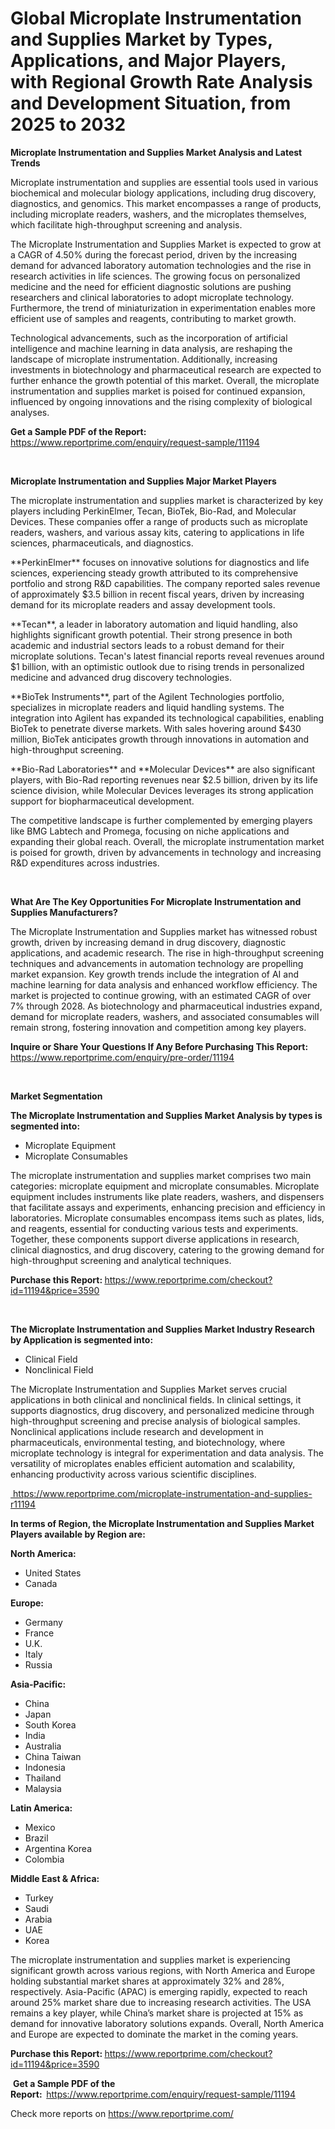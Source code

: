 <p><h1>Global Microplate Instrumentation and Supplies Market by Types, Applications, and Major Players, with Regional Growth Rate Analysis and Development Situation, from 2025 to 2032</h1></p><p><strong>Microplate Instrumentation and Supplies Market Analysis and Latest Trends</strong></p>
<p><p>Microplate instrumentation and supplies are essential tools used in various biochemical and molecular biology applications, including drug discovery, diagnostics, and genomics. This market encompasses a range of products, including microplate readers, washers, and the microplates themselves, which facilitate high-throughput screening and analysis.</p><p>The Microplate Instrumentation and Supplies Market is expected to grow at a CAGR of 4.50% during the forecast period, driven by the increasing demand for advanced laboratory automation technologies and the rise in research activities in life sciences. The growing focus on personalized medicine and the need for efficient diagnostic solutions are pushing researchers and clinical laboratories to adopt microplate technology. Furthermore, the trend of miniaturization in experimentation enables more efficient use of samples and reagents, contributing to market growth.</p><p>Technological advancements, such as the incorporation of artificial intelligence and machine learning in data analysis, are reshaping the landscape of microplate instrumentation. Additionally, increasing investments in biotechnology and pharmaceutical research are expected to further enhance the growth potential of this market. Overall, the microplate instrumentation and supplies market is poised for continued expansion, influenced by ongoing innovations and the rising complexity of biological analyses.</p></p>
<p><strong>Get a Sample PDF of the Report:&nbsp;</strong> <a href="https://www.reportprime.com/enquiry/request-sample/11194?utm_campaign=3056&utm_medium=2&utm_source=Github&utm_content=ia&utm_term=20032025&utm_id=microplate-instrumentation-and-supplies">https://www.reportprime.com/enquiry/request-sample/11194</a></p>
<p>&nbsp;</p>
<p><strong>Microplate Instrumentation and Supplies Major Market Players</strong></p>
<p><p>The microplate instrumentation and supplies market is characterized by key players including PerkinElmer, Tecan, BioTek, Bio-Rad, and Molecular Devices. These companies offer a range of products such as microplate readers, washers, and various assay kits, catering to applications in life sciences, pharmaceuticals, and diagnostics.</p><p>**PerkinElmer** focuses on innovative solutions for diagnostics and life sciences, experiencing steady growth attributed to its comprehensive portfolio and strong R&D capabilities. The company reported sales revenue of approximately $3.5 billion in recent fiscal years, driven by increasing demand for its microplate readers and assay development tools.</p><p>**Tecan**, a leader in laboratory automation and liquid handling, also highlights significant growth potential. Their strong presence in both academic and industrial sectors leads to a robust demand for their microplate solutions. Tecan's latest financial reports reveal revenues around $1 billion, with an optimistic outlook due to rising trends in personalized medicine and advanced drug discovery technologies.</p><p>**BioTek Instruments**, part of the Agilent Technologies portfolio, specializes in microplate readers and liquid handling systems. The integration into Agilent has expanded its technological capabilities, enabling BioTek to penetrate diverse markets. With sales hovering around $430 million, BioTek anticipates growth through innovations in automation and high-throughput screening.</p><p>**Bio-Rad Laboratories** and **Molecular Devices** are also significant players, with Bio-Rad reporting revenues near $2.5 billion, driven by its life science division, while Molecular Devices leverages its strong application support for biopharmaceutical development.</p><p>The competitive landscape is further complemented by emerging players like BMG Labtech and Promega, focusing on niche applications and expanding their global reach. Overall, the microplate instrumentation market is poised for growth, driven by advancements in technology and increasing R&D expenditures across industries.</p></p>
<p>&nbsp;</p>
<p><strong>What Are The Key Opportunities For Microplate Instrumentation and Supplies Manufacturers?</strong></p>
<p><p>The Microplate Instrumentation and Supplies market has witnessed robust growth, driven by increasing demand in drug discovery, diagnostic applications, and academic research. The rise in high-throughput screening techniques and advancements in automation technology are propelling market expansion. Key growth trends include the integration of AI and machine learning for data analysis and enhanced workflow efficiency. The market is projected to continue growing, with an estimated CAGR of over 7% through 2028. As biotechnology and pharmaceutical industries expand, demand for microplate readers, washers, and associated consumables will remain strong, fostering innovation and competition among key players.</p></p>
<p><strong>Inquire or Share Your Questions If Any Before Purchasing This Report:</strong> <a href="https://www.reportprime.com/enquiry/pre-order/11194?utm_campaign=3056&utm_medium=2&utm_source=Github&utm_content=ia&utm_term=20032025&utm_id=microplate-instrumentation-and-supplies">https://www.reportprime.com/enquiry/pre-order/11194</a></p>
<p>&nbsp;</p>
<p><strong>Market Segmentation</strong></p>
<p><strong>The Microplate Instrumentation and Supplies Market Analysis by types is segmented into:</strong></p>
<p><ul><li>Microplate Equipment</li><li>Microplate Consumables</li></ul></p>
<p><p>The microplate instrumentation and supplies market comprises two main categories: microplate equipment and microplate consumables. Microplate equipment includes instruments like plate readers, washers, and dispensers that facilitate assays and experiments, enhancing precision and efficiency in laboratories. Microplate consumables encompass items such as plates, lids, and reagents, essential for conducting various tests and experiments. Together, these components support diverse applications in research, clinical diagnostics, and drug discovery, catering to the growing demand for high-throughput screening and analytical techniques.</p></p>
<p><strong>Purchase this Report:&nbsp;</strong><a href="https://www.reportprime.com/checkout?id=11194&price=3590&utm_campaign=3056&utm_medium=2&utm_source=Github&utm_content=ia&utm_term=20032025&utm_id=microplate-instrumentation-and-supplies">https://www.reportprime.com/checkout?id=11194&price=3590</a></p>
<p>&nbsp;</p>
<p><strong>The Microplate Instrumentation and Supplies Market Industry Research by Application is segmented into:</strong></p>
<p><ul><li>Clinical Field</li><li>Nonclinical Field</li></ul></p>
<p><p>The Microplate Instrumentation and Supplies Market serves crucial applications in both clinical and nonclinical fields. In clinical settings, it supports diagnostics, drug discovery, and personalized medicine through high-throughput screening and precise analysis of biological samples. Nonclinical applications include research and development in pharmaceuticals, environmental testing, and biotechnology, where microplate technology is integral for experimentation and data analysis. The versatility of microplates enables efficient automation and scalability, enhancing productivity across various scientific disciplines.</p></p>
<p><a href="https://www.reportprime.com/microplate-instrumentation-and-supplies-r11194?utm_campaign=3056&utm_medium=2&utm_source=Github&utm_content=ia&utm_term=20032025&utm_id=microplate-instrumentation-and-supplies">&nbsp;https://www.reportprime.com/microplate-instrumentation-and-supplies-r11194</a></p>
<p><strong>In terms of Region, the Microplate Instrumentation and Supplies Market Players available by Region are:</strong></p>
<p>
    <p> <strong> North America: </strong>
        <ul>
            <li>United States</li>
            <li>Canada</li>
        </ul>
        </p> 
    <p> <strong> Europe: </strong>
        <ul>
            <li>Germany</li>
            <li>France</li>
            <li>U.K.</li>
            <li>Italy</li>
            <li>Russia</li>
        </ul>
        </p> 
    <p> <strong> Asia-Pacific: </strong>
        <ul>
            <li>China</li>
            <li>Japan</li>
            <li>South Korea</li>
            <li>India</li>
            <li>Australia</li>
            <li>China Taiwan</li>
            <li>Indonesia</li>
            <li>Thailand</li>
            <li>Malaysia</li>
        </ul>
        </p> 
    <p> <strong> Latin America: </strong>
        <ul>
            <li>Mexico</li>
            <li>Brazil</li>
            <li>Argentina Korea</li>
            <li>Colombia</li>
        </ul>
        </p> 
    <p> <strong> Middle East & Africa: </strong>
        <ul>
            <li>Turkey</li>
            <li>Saudi</li>
            <li>Arabia</li>
            <li>UAE</li>
            <li>Korea</li>
        </ul>
    </p>
    </p>
<p><p>The microplate instrumentation and supplies market is experiencing significant growth across various regions, with North America and Europe holding substantial market shares at approximately 32% and 28%, respectively. Asia-Pacific (APAC) is emerging rapidly, expected to reach around 25% market share due to increasing research activities. The USA remains a key player, while China’s market share is projected at 15% as demand for innovative laboratory solutions expands. Overall, North America and Europe are expected to dominate the market in the coming years.</p></p>
<p><strong>Purchase this Report: </strong><a href="https://www.reportprime.com/checkout?id=11194&price=3590&utm_campaign=3056&utm_medium=2&utm_source=Github&utm_content=ia&utm_term=20032025&utm_id=microplate-instrumentation-and-supplies">https://www.reportprime.com/checkout?id=11194&price=3590</a></p>
<p>&nbsp;<strong>Get a Sample PDF of the Report:&nbsp;&nbsp;</strong><a href="https://www.reportprime.com/enquiry/request-sample/11194?utm_campaign=3056&utm_medium=2&utm_source=Github&utm_content=ia&utm_term=20032025&utm_id=microplate-instrumentation-and-supplies">https://www.reportprime.com/enquiry/request-sample/11194</a></p>
<p><strong></strong></p>
<p>Check more reports on <a href="https://www.reportprime.com/?utm_campaign=3056&utm_medium=2&utm_source=Github&utm_content=ia&utm_term=20032025&utm_id=microplate-instrumentation-and-supplies">https://www.reportprime.com/</a></p>